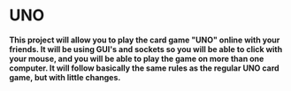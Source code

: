 # UNO
**This project will allow you to play the card game "UNO" online with your friends. It will be using GUI's and sockets so you
will be able to click with your mouse, and you will be able to play the game on more than one computer. It will follow basically 
the same rules as the regular UNO card game, but with little changes.**
